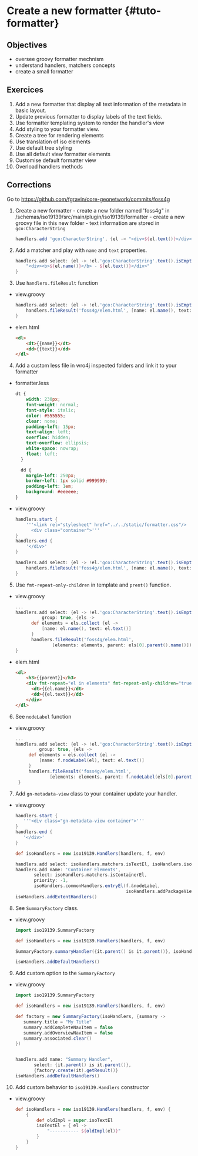 # Create a new formatter {#tuto-formatter}

## Objectives

-   oversee groovy formatter mechnism
-   understand handlers, matchers concepts
-   create a small formatter

## Exercices

1.  Add a new formatter that display all text information of the metadata in basic layout.
2.  Update previous formatter to display labels of the text fields.
3.  Use formatter templating system to render the handler's view
4.  Add styling to your formatter view.
5.  Create a tree for rendering elements
6.  Use translation of iso elements
7.  Use default tree styling
8.  Use all default view formatter elements
9.  Customise default formatter view
10. Overload handlers methods

## Corrections

Go to <https://github.com/fgravin/core-geonetwork/commits/foss4g>

1. Create a new formatter - create a new folder named 'foss4g" in /schemas/iso19139/src/main/plugin/iso19139/formatter - create a new groovy file in this new folder - text information are stored in `gco:CharacterString`

    ``` groovy
    handlers.add 'gco:CharacterString', {el -> "<div>${el.text()}</div>"}
    ```
   
2.  Add a matcher and play with `name` and `text` properties.

    ``` groovy
    handlers.add select: {el -> !el.'gco:CharacterString'.text().isEmpty()}, {el ->
        "<div><b>${el.name()}</b> - ${el.text()}</div>"
    }
    ```

3.  Use `handlers.fileResult` function

-   view.groovy

    ``` groovy
    handlers.add select: {el -> !el.'gco:CharacterString'.text().isEmpty()}, {el ->
        handlers.fileResult('foss4g/elem.html', [name: el.name(), text: el.text()])
    }
    ```

-   elem.html

    ``` html
    <dl>
        <dt>{{name}}</dt>
        <dd>{{text}}</dd>
    </dl>
    ```

4.  Add a custom less file in wro4j inspected folders and link it to your formatter

-   formatter.less

    ``` css
    dt {
        width: 230px;
        font-weight: normal;
        font-style: italic;
        color: #555555;
        clear: none;
        padding-left: 15px;
        text-align: left;
        overflow: hidden;
        text-overflow: ellipsis;
        white-space: nowrap;
        float: left;
      }

      dd {
        margin-left: 250px;
        border-left: 1px solid #999999;
        padding-left: 1em;
        background: #eeeeee;
    }
    ```

-   view.groovy

    ``` groovy
    handlers.start {
        '''<link rel="stylesheet" href="../../static/formatter.css"/>
          <div class="container">'''
    }
    handlers.end {
        '</div>'
    }

    handlers.add select: {el -> !el.'gco:CharacterString'.text().isEmpty()}, {el ->
        handlers.fileResult('foss4g/elem.html', [name: el.name(), text: el.text()])
    }
    ```

5.  Use `fmt-repeat-only-children` in template and `prent()` function.

-   view.groovy

    ``` groovy
    ...
    handlers.add select: {el -> !el.'gco:CharacterString'.text().isEmpty()},
              group: true, {els ->
          def elements = els.collect {el ->
              [name: el.name(), text: el.text()]
          }
          handlers.fileResult('foss4g/elem.html',
                  [elements: elements, parent: els[0].parent().name()])
    }
    ```

-   elem.html

    ``` html
    <dl>
        <h3>{{parent}}</h3>
        <div fmt-repeat="el in elements" fmt-repeat-only-children="true">
          <dt>{{el.name}}</dt>
          <dd>{{el.text}}</dd>
        </div>
    </dl>
    ```

6.  See `nodeLabel` function

-   view.groovy

    ``` groovy
    ...
    handlers.add select: {el -> !el.'gco:CharacterString'.text().isEmpty()},
             group: true, {els ->
         def elements = els.collect {el ->
             [name: f.nodeLabel(el), text: el.text()]
         }
         handlers.fileResult('foss4g/elem.html',
                 [elements: elements, parent: f.nodeLabel(els[0].parent())])
     }
    ```

7.  Add `gn-metadata-view` class to your container update your handler.

-   view.groovy

    ``` groovy
    handlers.start {
       '''<div class="gn-metadata-view container">'''
    }
    handlers.end {
       '</div>'
    }

    def isoHandlers = new iso19139.Handlers(handlers, f, env)

    handlers.add select: isoHandlers.matchers.isTextEl, isoHandlers.isoTextEl
    handlers.add name: 'Container Elements',
           select: isoHandlers.matchers.isContainerEl,
           priority: -1,
           isoHandlers.commonHandlers.entryEl(f.&nodeLabel,
                                              isoHandlers.addPackageViewClass)
    isoHandlers.addExtentHandlers()
    ```

8.  See `SummaryFactory` class.

-   view.groovy

    ``` groovy
    import iso19139.SummaryFactory

    def isoHandlers = new iso19139.Handlers(handlers, f, env)

    SummaryFactory.summaryHandler({it.parent() is it.parent()}, isoHandlers)

    isoHandlers.addDefaultHandlers()
    ```

9.  Add custom option to the `SummaryFactory`

-   view.groovy

    ``` groovy
    import iso19139.SummaryFactory

    def isoHandlers = new iso19139.Handlers(handlers, f, env)

    def factory = new SummaryFactory(isoHandlers, {summary ->
       summary.title = "My Title"
       summary.addCompleteNavItem = false
       summary.addOverviewNavItem = false
       summary.associated.clear()
    })


    handlers.add name: "Summary Handler",
           select: {it.parent() is it.parent()},
           {factory.create(it).getResult()}
    isoHandlers.addDefaultHandlers()
    ```

10. Add custom behavior to `iso19139.Handlers` constructor

-   view.groovy

    ``` groovy
    def isoHandlers = new iso19139.Handlers(handlers, f, env) {
        {
            def oldImpl = super.isoTextEl
            isoTextEl = { el ->
                "----------- ${oldImpl(el)}"
            }
        }
    }
    ```
